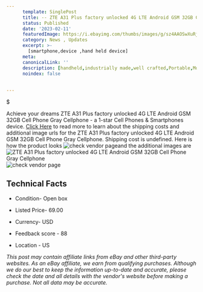 ```yaml
---
      template: SinglePost
      title: -- ZTE A31 Plus factory unlocked 4G LTE Android GSM 32GB Cell Phone Gray Cellphone
      status: Published
      date: '2023-02-11'
      featuredImage: https://i.ebayimg.com/thumbs/images/g/sz4AAOSwXuRjneD7/s-l225.jpg
      category: News , Updates
      excerpt: >-
        [smartphone,device ,hand held device]
      meta:
      canonicalLink: ''
      description: [handheld,industrially made,well crafted,Portable,Mobile,Compact,Convenient,Lightweight,Maneuverable,Man-portable,Miniature,Carriable,Hand-held,Light,Holdable,Transportable,Mobile device,Pocket-sized,On-the-go,Wireless,Cordless,Compact size,Convenient size, smartphone,device ,hand held device]
      noindex: false
      
        
---
```

$

Achieve your dreams ZTE A31 Plus factory unlocked 4G LTE Android GSM 32GB Cell Phone Gray Cellphone - a 1-star Cell Phones & Smartphones device. [Click Here](https://www.ebay.com/itm/155314521570?hash=item24297785e2%3Ag%3Asz4AAOSwXuRjneD7&mkevt=1&mkcid=1&mkrid=711-53200-19255-0&campid=%253CePNCampaignId%253E&customid=%253CreferenceId%253E&toolid=10049) to read more to learn about the shipping costs and additional image urls for the ZTE A31 Plus factory unlocked 4G LTE Android GSM 32GB Cell Phone Gray Cellphone. Shipping cost is undefined. Here is how the product looks ![check vendor page](https://i.ebayimg.com/thumbs/images/g/sz4AAOSwXuRjneD7/s-l225.jpg)and the additional images are![ZTE A31 Plus factory unlocked 4G LTE Android GSM 32GB Cell Phone Gray Cellphone](https://i.ebayimg.com/images/g/sz4AAOSwXuRjneD7/s-l1600.jpg)![check vendor page](https://origin-galleryplus.ebayimg.com/ws/web/155314521570_2_0_1/225x225.jpg,https://origin-galleryplus.ebayimg.com/ws/web/155314521570_3_0_1/225x225.jpg,https://origin-galleryplus.ebayimg.com/ws/web/155314521570_4_0_1/225x225.jpg)



 ## Technical Facts 



     
      

 - Condition- Open box 


      

 - Listed Price- 69.00 


      

 - Currency- USD 


      

 - Feedback score - 88 


      

 - Location - US 


      
      

 *_This post may contain affiliate links from eBay and other third-party websites. As an eBay affiliate, we earn from qualifying purchases. Although we do our best to keep the information up-to-date and accurate, please check the date and all details with the vendor's website before making a purchase. Not all data may be accurate._*






